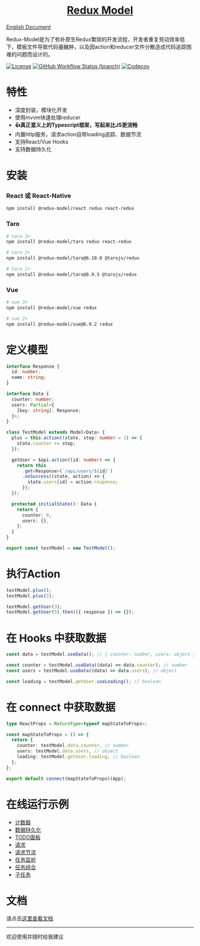 <h1 align="center">
  <a href="https://redux-model.github.io/redux-model">
    Redux Model
  </a>
</h1>

[English Document](./README-EN.md)

Redux-Model是为了弥补原生Redux繁琐的开发流程，开发者重复劳动效率低下，模板文件导致代码量臃肿，以及因action和reducer文件分散造成代码追踪困难的问题而设计的。

[![License](https://img.shields.io/github/license/redux-model/redux-model)](https://github.com/redux-model/redux-model/blob/master/LICENSE)
[![GitHub Workflow Status (branch)](https://img.shields.io/github/workflow/status/redux-model/redux-model/CI/master)](https://github.com/redux-model/redux-model/actions)
[![Codecov](https://img.shields.io/codecov/c/github/redux-model/redux-model)](https://codecov.io/gh/redux-model/redux-model)


# 特性

* 深度封装，模块化开发
* 使用mvvm快速处理reducer
* **👍真正意义上的Typescript框架，写起来比JS更流畅**
* 内置http服务，请求action自带loading追踪、数据节流
* 支持React/Vue Hooks
* 支持数据持久化


# 安装

### React 或 React-Native
```bash
npm install @redux-model/react redux react-redux
```

### Taro
```bash
# taro 3+
npm install @redux-model/taro redux react-redux

# taro 2+
npm install @redux-model/taro@6.10.0 @tarojs/redux

# taro 1+
npm install @redux-model/taro@6.9.5 @tarojs/redux
```

### Vue
```bash
# vue 3+
npm install @redux-model/vue redux

# vue 2+
npm install @redux-model/vue@6.9.2 redux
```

# 定义模型
```typescript
interface Response {
  id: number;
  name: string;
}

interface Data {
  counter: number;
  users: Partial<{
    [key: string]: Response;
  }>;
}

class TestModel extends Model<Data> {
  plus = this.action((state, step: number = 1) => {
    state.counter += step;
  });

  getUser = $api.action((id: number) => {
    return this
      .get<Response>(`/api/users/${id}`)
      .onSuccess((state, action) => {
        state.users[id] = action.response;
      });
  });

  protected initialState(): Data {
    return {
      counter: 0,
      users: {},
    };
  }
}

export const testModel = new TestModel();
```

# 执行Action
```typescript
testModel.plus();
testModel.plus(2);

testModel.getUser(3);
testModel.getUser(5).then(({ response }) => {});
```

# 在 Hooks 中获取数据
```typescript jsx
const data = testModel.useData(); // { counter: number, users: object }

const counter = testModel.useData((data) => data.counter); // number
const users = testModel.useData((data) => data.users); // object

const loading = testModel.getUser.useLoading(); // boolean
```

# 在 connect 中获取数据
```typescript jsx
type ReactProps = ReturnType<typeof mapStateToProps>;

const mapStateToProps = () => {
  return {
    counter: testModel.data.counter, // number
    users: testModel.data.users, // object
    loading: testModel.getUser.loading, // boolean
  };
};

export default connect(mapStateToProps)(App);
```

# 在线运行示例
* [计数器](https://codesandbox.io/s/redux-model-react-counter-zdgjh)
* [数据持久化](https://codesandbox.io/s/redux-model-react-persist-uwhy8)
* [TODO面板](https://codesandbox.io/s/redux-model-react-todo-list-zn4nv)
* [请求](https://codesandbox.io/s/redux-model-react-request-1ocyn)
* [请求节流](https://codesandbox.io/s/redux-model-react-request-throttle-77mfy)
* [任务监听](https://codesandbox.io/s/redux-model-react-listener-p7khk)
* [任务组合](https://codesandbox.io/s/redux-model-react-compose-42wrc)
* [子任务](https://codesandbox.io/s/redux-model-react-action-in-action-oewkv)

# 文档

请点击[这里查看文档](https://redux-model.github.io/redux-model)

---------------------

欢迎使用并随时给我建议
